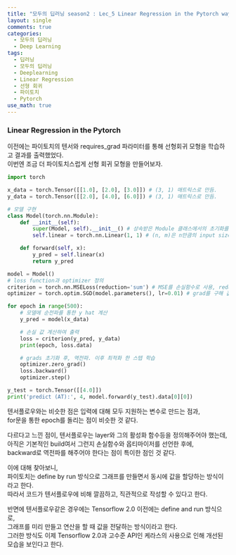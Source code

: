 ```yaml
---
title: "모두의 딥러닝 season2 : Lec_5 Linear Regression in the Pytorch way (파이토치를 이용한 선형회귀)"
layout: single
comments: true
categories:
  - 모두의 딥러닝
  - Deep Learning
tags:
  - 딥러닝
  - 모두의 딥러닝
  - Deeplearning
  - Linear Regression
  - 선형 회귀
  - 파이토치
  - Pytorch
use_math: true
---
```


### Linear Regression in the Pytorch

이전에는 파이토치의 텐서와 requires_grad 파라미터를 통해 선형회귀 모형을 학습하고 결과를 출력했었다.  
이번엔 조금 더 파이토치스럽게 선형 회귀 모형을 만들어보자.

```python
import torch

x_data = torch.Tensor([[1.0], [2.0], [3.0]]) # (3, 1) 매트릭스로 만듬.
y_data = torch.Tensor([[2.0], [4.0], [6.0]]) # (3, 1) 매트릭스로 만듬.

# 모델 구현
class Model(torch.nn.Module):
    def __init__(self):
        super(Model, self).__init__() # 상속받은 Module 클래스에서의 초기화를 상속하여 현재 Model 클래스에 초기화시킨다.
        self.linear = torch.nn.Linear(1, 1) # (n, m)은 n만큼의 input size, m만큼의 output size를 의미

    def forward(self, x):
        y_pred = self.linear(x)
        return y_pred

model = Model()
# loss function과 optimizer 정의
criterion = torch.nn.MSELoss(reduction='sum') # MSE를 손실함수로 사용, reduction은 loss 값을 평균 / 총합으로 줄지 결정
optimizer = torch.optim.SGD(model.parameters(), lr=0.01) # grad를 구해 값을 변경하도록 하는 최적화 함수.

for epoch in range(500):
    # 모델에 순전파를 통한 y hat 계산
    y_pred = model(x_data)

    # 손실 값 계산하여 출력
    loss = criterion(y_pred, y_data)
    print(epoch, loss.data)

    # grads 초기화 후, 역전파. 이후 최적화 한 스텝 학습
    optimizer.zero_grad()
    loss.backward()
    optimizer.step()

y_test = torch.Tensor([[4.0]])
print('predict (AT):', 4, model.forward(y_test).data[0][0])
```

텐서플로우와는 비슷한 점은 입력에 대해 모두 지원하는 변수로 만드는 점과,  
for문을 통한 epoch를 돌리는 점이 비슷한 것 같다.

다르다고 느낀 점이, 텐서플로우는 layer와 그의 활성화 함수등을 정의해주어야 했는데,  
아직은 기본적인 build여서 그런지 손실함수와 옵티마이저를 선언한 후에,  
backward로 역전파를 해주어야 한다는 점이 특이한 점인 것 같다.

이에 대해 찾아보니,  
파이토치는 define by run 방식으로 그래프를 만들면서 동시에 값을 할당하는 방식이라고 한다.  
따라서 코드가 텐서플로우에 비해 깔끔하고, 직관적으로 작성할 수 있다고 한다.

반면에 텐서플로우같은 경우에는 Tensorflow 2.0 이전에는 define and run 방식으로,  
그래프를 미리 만들고 연산을 할 때 값을 전달하는 방식이라고 한다.  
그러한 방식도 이제 Tensorflow 2.0과 고수준 API인 케라스의 사용으로 인해 개선된 모습을 보인다고 한다.

